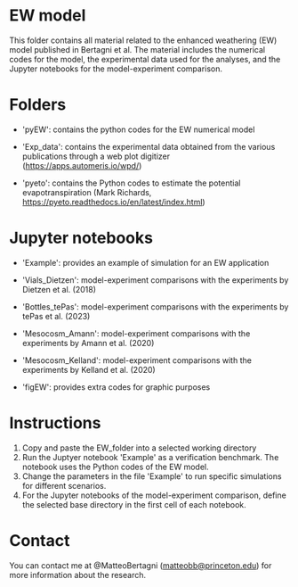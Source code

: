 # EW model
This folder contains all material related to the enhanced weathering (EW) model published in Bertagni et al.
The material includes the numerical codes for the model, the experimental data used for the analyses, and the Jupyter notebooks for the model-experiment comparison.

# Folders

- 'pyEW': contains the python codes for the EW numerical model

- 'Exp_data': contains the experimental data obtained from the various publications through a web plot digitizer (https://apps.automeris.io/wpd/)

- 'pyeto': contains the Python codes to estimate the potential evapotranspiration (Mark Richards, https://pyeto.readthedocs.io/en/latest/index.html)

# Jupyter notebooks

- 'Example': provides an example of simulation for an EW application 

- 'Vials_Dietzen': model-experiment comparisons with the experiments by Dietzen et al. (2018)

- 'Bottles_tePas': model-experiment comparisons with the experiments by tePas et al. (2023)

- 'Mesocosm_Amann': model-experiment comparisons with the experiments by Amann et al. (2020)

- 'Mesocosm_Kelland': model-experiment comparisons with the experiments by Kelland et al. (2020)

- 'figEW': provides extra codes for graphic purposes

# Instructions
1. Copy and paste the EW_folder into a selected working directory
2. Run the Juptyer notebook 'Example' as a verification benchmark. The notebook uses the Python codes of the EW model.
3. Change the parameters in the file 'Example' to run specific simulations for different scenarios.
4. For the Jupyter notebooks of the model-experiment comparison, define the selected base directory in the first cell of each notebook.

# Contact
You can contact me at @MatteoBertagni (matteobb@princeton.edu) for more information about the research.
